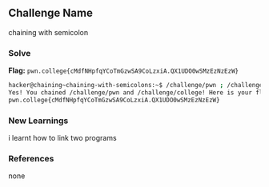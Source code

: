 ## Challenge Name
chaining with semicolon

### Solve
**Flag:** `pwn.college{cMdfNHpfqYCoTmGzwSA9CoLzxiA.QX1UDO0wSMzEzNzEzW}`

```bash
hacker@chaining~chaining-with-semicolons:~$ /challenge/pwn ; /challenge/college
Yes! You chained /challenge/pwn and /challenge/college! Here is your flag:
pwn.college{cMdfNHpfqYCoTmGzwSA9CoLzxiA.QX1UDO0wSMzEzNzEzW}
```

### New Learnings
i learnt how to link two programs

### References 
none
